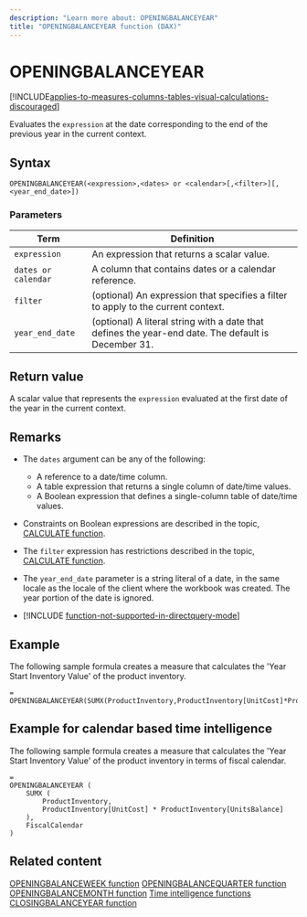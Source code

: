 ```yaml
---
description: "Learn more about: OPENINGBALANCEYEAR"
title: "OPENINGBALANCEYEAR function (DAX)"
---
```

# OPENINGBALANCEYEAR

[!INCLUDE[applies-to-measures-columns-tables-visual-calculations-discouraged](includes/applies-to-measures-columns-tables-visual-calculations-discouraged.md)]

Evaluates the `expression` at the date corresponding to the end of the previous year in the current context.

## Syntax

```dax
OPENINGBALANCEYEAR(<expression>,<dates> or <calendar>[,<filter>][,<year_end_date>])
```

### Parameters

|Term|Definition|
|--------|--------------|
|`expression`|An expression that returns a scalar value.|
|`dates or calendar`|A column that contains dates or a calendar reference.|
|`filter`|(optional) An expression that specifies a filter to apply to the current context.|
|`year_end_date`|(optional) A literal string with a date that defines the year-end date. The default is December 31.|

## Return value

A scalar value that represents the `expression` evaluated at the first date of the year in the current context.

## Remarks

- The `dates` argument can be any of the following:
  - A reference to a date/time column.
  - A table expression that returns a single column of date/time values.
  - A Boolean expression that defines a single-column table of date/time values.

- Constraints on Boolean expressions are described in the topic, [CALCULATE function](calculate-function-dax.md).

- The `filter` expression has restrictions described in the topic, [CALCULATE function](calculate-function-dax.md).

- The `year_end_date` parameter is a string literal of a date, in the same locale as the locale of the client where the workbook was created. The year portion of the date is ignored.

- [!INCLUDE [function-not-supported-in-directquery-mode](includes/function-not-supported-in-directquery-mode.md)]

## Example

The following sample formula creates a measure that calculates the 'Year Start Inventory Value' of the product inventory.

```dax
= OPENINGBALANCEYEAR(SUMX(ProductInventory,ProductInventory[UnitCost]*ProductInventory[UnitsBalance]),DateTime[DateKey])
```

## Example for calendar based time intelligence

The following sample formula creates a measure that calculates the 'Year Start Inventory Value' of the product inventory in terms of fiscal calendar.

```dax
=
OPENINGBALANCEYEAR (
    SUMX (
        ProductInventory,
        ProductInventory[UnitCost] * ProductInventory[UnitsBalance]
    ),
    FiscalCalendar
)
```

## Related content

[OPENINGBALANCEWEEK function](openingbalanceweek-function-dax.md)
[OPENINGBALANCEQUARTER function](openingbalancequarter-function-dax.md)
[OPENINGBALANCEMONTH function](openingbalancemonth-function-dax.md)
[Time intelligence functions](time-intelligence-functions-dax.md)
[CLOSINGBALANCEYEAR function](closingbalanceyear-function-dax.md)
